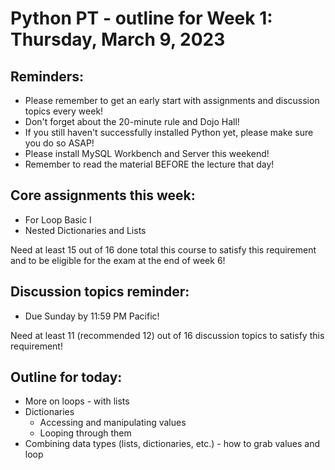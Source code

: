 # Python PT - outline for Week 1: Thursday, March 9, 2023

## Reminders:
- Please remember to get an early start with assignments and discussion topics every week!
- Don't forget about the 20-minute rule and Dojo Hall!
- If you still haven't successfully installed Python yet, please make sure you do so ASAP!
- Please install MySQL Workbench and Server this weekend!
- Remember to read the material BEFORE the lecture that day!

## Core assignments this week:
- For Loop Basic I
- Nested Dictionaries and Lists

Need at least 15 out of 16 done total this course to satisfy this requirement and to be eligible for the exam at the end of week 6!

## Discussion topics reminder:
- Due Sunday by 11:59 PM Pacific!

Need at least 11 (recommended 12) out of 16 discussion topics to satisfy this requirement!

## Outline for today:
- More on loops - with lists
- Dictionaries
    - Accessing and manipulating values
    - Looping through them
- Combining data types (lists, dictionaries, etc.) - how to grab values and loop